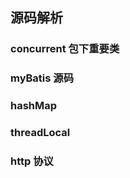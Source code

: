 ## 源码解析 ##

### concurrent 包下重要类 ###


### myBatis 源码 ###
### hashMap ###
### threadLocal ###
### http 协议  ###
